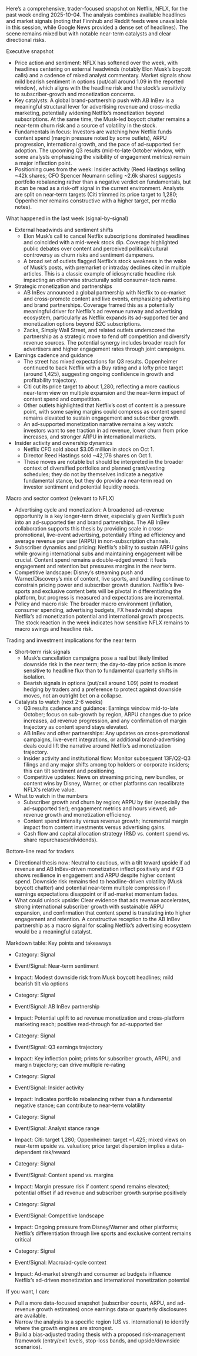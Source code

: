 Here’s a comprehensive, trader-focused snapshot on Netflix, NFLX, for the past week ending 2025-10-04. The analysis combines available headlines and market signals (noting that Finnhub and Reddit feeds were unavailable in this session, while Google News provided a dense set of headlines). The scene remains mixed but with notable near-term catalysts and clear directional risks.

Executive snapshot
- Price action and sentiment: NFLX has softened over the week, with headlines centering on external headwinds (notably Elon Musk’s boycott calls) and a cadence of mixed analyst commentary. Market signals show mild bearish sentiment in options (put/call around 1.09 in the reported window), which aligns with the headline risk and the stock’s sensitivity to subscriber-growth and monetization concerns.
- Key catalysts: A global brand-partnership push with AB InBev is a meaningful structural lever for advertising revenue and cross-media marketing, potentially widening Netflix’s monetization beyond subscriptions. At the same time, the Musk-led boycott chatter remains a near-term churn risk and a source of volatility in the stock.
- Fundamentals in focus: Investors are watching how Netflix funds content spend (margin pressure noted by some outlets), ARPU progression, international growth, and the pace of ad-supported tier adoption. The upcoming Q3 results (mid-to-late October window, with some analysts emphasizing the visibility of engagement metrics) remain a major inflection point.
- Positioning cues from the week: Insider activity (Reed Hastings selling ~42k shares; CFO Spencer Neumann selling ~2.6k shares) suggests portfolio rebalancing rather than a negative verdict on fundamentals, but it can be read as a risk-off signal in the current environment. Analysts are split on near-term targets (Citi trimmed its price target to 1,280; Oppenheimer remains constructive with a higher target, per media notes).

What happened in the last week (signal-by-signal)
- External headwinds and sentiment shifts
  - Elon Musk’s call to cancel Netflix subscriptions dominated headlines and coincided with a mid-week stock dip. Coverage highlighted public debates over content and perceived political/cultural controversy as churn risks and sentiment dampeners.
  - A broad set of outlets flagged Netflix’s stock weakness in the wake of Musk’s posts, with premarket or intraday declines cited in multiple articles. This is a classic example of idiosyncratic headline risk impacting an otherwise structurally solid consumer-tech name.
- Strategic monetization and partnerships
  - AB InBev announced a global partnership with Netflix to co-market and cross-promote content and live events, emphasizing advertising and brand partnerships. Coverage framed this as a potentially meaningful driver for Netflix’s ad revenue runway and advertising ecosystem, particularly as Netflix expands its ad-supported tier and monetization options beyond B2C subscriptions.
  - Zacks, Simply Wall Street, and related outlets underscored the partnership as a strategic move to fend off competition and diversify revenue sources. The potential synergy includes broader reach for advertisers and higher engagement rates through joint campaigns.
- Earnings cadence and guidance
  - The street has mixed expectations for Q3 results. Oppenheimer continued to back Netflix with a Buy rating and a lofty price target (around 1,425), suggesting ongoing confidence in growth and profitability trajectory.
  - Citi cut its price target to about 1,280, reflecting a more cautious near-term view on multiple expansion and the near-term impact of content spend and competition.
  - Other outlets highlighted that Netflix’s cost of content is a pressure point, with some saying margins could compress as content spend remains elevated to sustain engagement and subscriber growth.
  - An ad-supported monetization narrative remains a key watch: investors want to see traction in ad revenue, lower churn from price increases, and stronger ARPU in international markets.
- Insider activity and ownership dynamics
  - Netflix CFO sold about $3.05 million in stock on Oct 1.
  - Director Reed Hastings sold ~42,176 shares on Oct 1.
  - These moves are notable but should be interpreted in the broader context of diversified portfolios and planned grant/vesting schedules; they do not by themselves indicate a negative fundamental stance, but they do provide a near-term read on investor sentiment and potential liquidity needs.

Macro and sector context (relevant to NFLX)
- Advertising cycle and monetization: A broadened ad-revenue opportunity is a key longer-term driver, especially given Netflix’s push into an ad-supported tier and brand partnerships. The AB InBev collaboration supports this thesis by providing scale in cross-promotional, live-event advertising, potentially lifting ad efficiency and average revenue per user (ARPU) in non-subscription channels.
- Subscriber dynamics and pricing: Netflix’s ability to sustain ARPU gains while growing international subs and maintaining engagement will be crucial. Content spend remains a double-edged sword: it fuels engagement and retention but pressures margins in the near term.
- Competitive landscape: Disney’s streaming push and Warner/Discovery’s mix of content, live sports, and bundling continue to constrain pricing power and subscriber growth duration. Netflix’s live-sports and exclusive content bets will be pivotal in differentiating the platform, but progress is measured and expectations are incremental.
- Policy and macro risk: The broader macro environment (inflation, consumer spending, advertising budgets, FX headwinds) shapes Netflix’s ad monetization potential and international growth prospects. The stock reaction in the week indicates how sensitive NFLX remains to macro swings and headline risk.

Trading and investment implications for the near term
- Short-term risk signals
  - Musk’s cancellation campaigns pose a real but likely limited downside risk in the near term; the day-to-day price action is more sensitive to headline flux than to fundamental quarterly shifts in isolation.
  - Bearish signals in options (put/call around 1.09) point to modest hedging by traders and a preference to protect against downside moves, not an outright bet on a collapse.
- Catalysts to watch (next 2-6 weeks)
  - Q3 results cadence and guidance: Earnings window mid-to-late October; focus on sub-growth by region, ARPU changes due to price increases, ad revenue progression, and any confirmation of margin trajectory as content spend stays elevated.
  - AB InBev and other partnerships: Any updates on cross-promotional campaigns, live-event integrations, or additional brand-advertising deals could lift the narrative around Netflix’s ad monetization trajectory.
  - Insider activity and institutional flow: Monitor subsequent 13F/Q2-Q3 filings and any major shifts among top holders or corporate insiders; this can tilt sentiment and positioning.
  - Competitive updates: News on streaming pricing, new bundles, or content wins by Disney, Warner, or other platforms can recalibrate NFLX’s relative value.
- What to watch in the numbers
  - Subscriber growth and churn by region; ARPU by tier (especially the ad-supported tier); engagement metrics and hours viewed; ad-revenue growth and monetization efficiency.
  - Content spend intensity versus revenue growth; incremental margin impact from content investments versus advertising gains.
  - Cash flow and capital allocation strategy (R&D vs. content spend vs. share repurchases/dividends).

Bottom-line read for traders
- Directional thesis now: Neutral to cautious, with a tilt toward upside if ad revenue and AB InBev-driven monetization inflect positively and if Q3 shows resilience in engagement and ARPU despite higher content spend. Downside risk remains tied to headline-driven volatility (Musk boycott chatter) and potential near-term multiple compression if earnings expectations disappoint or if ad-market momentum fades.
- What could unlock upside: Clear evidence that ads revenue accelerates, strong international subscriber growth with sustainable ARPU expansion, and confirmation that content spend is translating into higher engagement and retention. A constructive reception to the AB InBev partnership as a macro signal for scaling Netflix’s advertising ecosystem would be a meaningful catalyst.

Markdown table: Key points and takeaways
- Category: Signal
- Event/Signal: Near-term sentiment
- Impact: Modest downside risk from Musk boycott headlines; mild bearish tilt via options

- Category: Signal
- Event/Signal: AB InBev partnership
- Impact: Potential uplift to ad revenue monetization and cross-platform marketing reach; positive read-through for ad-supported tier

- Category: Signal
- Event/Signal: Q3 earnings trajectory
- Impact: Key inflection point; prints for subscriber growth, ARPU, and margin trajectory; can drive multiple re-rating

- Category: Signal
- Event/Signal: Insider activity
- Impact: Indicates portfolio rebalancing rather than a fundamental negative stance; can contribute to near-term volatility

- Category: Signal
- Event/Signal: Analyst stance range
- Impact: Citi: target 1,280; Oppenheimer: target ~1,425; mixed views on near-term upside vs. valuation; price target dispersion implies a data-dependent risk/reward

- Category: Signal
- Event/Signal: Content spend vs. margins
- Impact: Margin pressure risk if content spend remains elevated; potential offset if ad revenue and subscriber growth surprise positively

- Category: Signal
- Event/Signal: Competitive landscape
- Impact: Ongoing pressure from Disney/Warner and other platforms; Netflix’s differentiation through live sports and exclusive content remains critical

- Category: Signal
- Event/Signal: Macro/ad-cycle context
- Impact: Ad-market strength and consumer ad budgets influence Netflix’s ad-driven monetization and international monetization potential

If you want, I can:
- Pull a more data-focused snapshot (subscriber counts, ARPU, and ad-revenue growth estimates) once earnings data or quarterly disclosures are available.
- Narrow the analysis to a specific region (US vs. international) to identify where the growth engines are strongest.
- Build a bias-adjusted trading thesis with a proposed risk-management framework (entry/exit levels, stop-loss bands, and upside/downside scenarios).